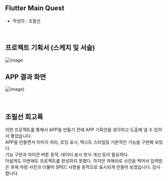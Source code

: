 ## Flutter Main Quest
- 작성자 : 조필선
<br>

## 프로젝트 기획서 (스케치 및 서술)
![image](https://github.com/CHOPHILSUN/ChoPhilSun-All-Quest/assets/144193133/40ac7d2b-3367-429e-8e6a-f5cc8244727a)
<br>
    
## APP 결과 화면
![image](https://github.com/CHOPHILSUN/ChoPhilSun-All-Quest/assets/144193133/79a44e79-c2a4-45ce-b0c5-5d954814cc9e))
<br><br><br>

## 조필선 회고록

이번 프로젝트를 통해서 APP을 만들기 전에 APP 기획안을 생각하고 도출해 낼 수 있어서 좋았습니다.  
APP을 만들면서 이미지 처리, 로딩 표시, 텍스트 스타일등 기본적인 기능을 구현해 보았다.  
기능 구현과 아이콘 버튼 동작, 데이터 표시 방식 개선 등이 필요하다.  
아쉽게도 이번에도 프로젝트를 완성하지 못했다. 하지만 카메라로 사진을 찍어서 입력받은 후에 차량 사진과 더불어 SPEC 사항을 동적으로 표시되게 만들어 보겠습니다. 감사합니다.
    
